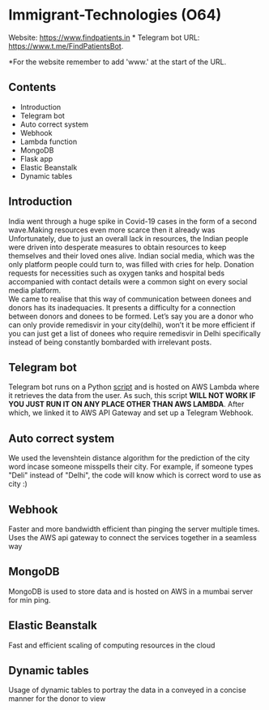 # Immigrant-Technologies (O64)
Website: https://www.findpatients.in * 
Telegram bot URL: https://www.t.me/FindPatientsBot. 

*For the website remember to add 'www.' at the start of the URL. 

## Contents

* Introduction 
* Telegram bot
* Auto correct system
* Webhook 
* Lambda function 
* MongoDB 
* Flask app 
* Elastic Beanstalk
* Dynamic tables

## Introduction

India went through a huge spike in Covid-19 cases in the form of a second wave.Making resources even more scarce then it already was Unfortunately, due to just an overall lack in resources, the Indian people were driven into desperate measures to obtain resources to keep themselves and their loved ones alive.
Indian social media, which was the only platform people could turn to, was filled with cries for help.
Donation requests for necessities such as oxygen tanks and hospital beds accompanied with contact details were a common sight on every social media platform.  
We came to realise that this way of communication between donees and donors has its inadequacies. 
It presents a difficulty for a connection between donors and donees to be formed. 
Let’s say you are a donor who can only provide remedisvir in your city(delhi), won’t it be more efficient if you can just get a list of donees who require remedisvir in Delhi specifically instead of being constantly bombarded with irrelevant posts.


## Telegram bot

Telegram bot runs on a Python <a href='https://github.com/ojassurana/Immigrant-Technologies/blob/main/Telegram%20Bot/lambda_function.py'>script</a> and is hosted on AWS Lambda where it retrieves the data from the user. As such, this script **WILL NOT WORK IF YOU JUST RUN IT ON ANY PLACE OTHER THAN AWS LAMBDA**.
After which, we linked it to AWS API Gateway and set up a Telegram Webhook.

## Auto correct system

We used the levenshtein distance algorithm for the prediction of the city word incase someone misspells their city. For example, if someone types "Deli" instead of "Delhi", the code will know which is correct word to use as city :) 

## Webhook

Faster and more bandwidth efficient than pinging the server multiple times. Uses the AWS api gateway to connect the services together in a seamless way 

## MongoDB

MongoDB is used to store data and is hosted on AWS in a mumbai server for min ping.

## Elastic Beanstalk

Fast and efficient scaling of computing resources in the cloud 

## Dynamic tables

Usage of dynamic tables to portray the data in a conveyed in a concise manner for the donor to view
